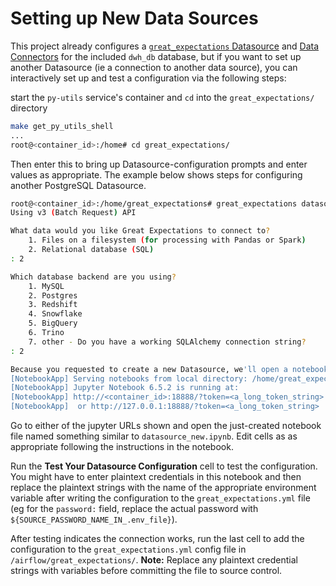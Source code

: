 # Setting up New Data Sources

This project already configures a [`great_expectations` Datasource](https://docs.greatexpectations.io/docs/terms/datasource/) and [Data Connectors](https://docs.greatexpectations.io/docs/terms/data_connector) for the included `dwh_db` database, but if you want to set up another Datasource (ie a connection to another data source), you can interactively set up and test a configuration via the following steps:

start the `py-utils` service's container and `cd` into the `great_expectations/` directory

```bash
make get_py_utils_shell
...
root@<container_id>:/home# cd great_expectations/
```

Then enter this to bring up Datasource-configuration prompts and enter values as appropriate. The example below shows steps for configuring another PostgreSQL Datasource.

```bash
root@<container_id>:/home/great_expectations# great_expectations datasource new
Using v3 (Batch Request) API

What data would you like Great Expectations to connect to?
    1. Files on a filesystem (for processing with Pandas or Spark)
    2. Relational database (SQL)
: 2

Which database backend are you using?
    1. MySQL
    2. Postgres
    3. Redshift
    4. Snowflake
    5. BigQuery
    6. Trino
    7. other - Do you have a working SQLAlchemy connection string?
: 2

Because you requested to create a new Datasource, we'll open a notebook for you now to complete it!
[NotebookApp] Serving notebooks from local directory: /home/great_expectations/uncommitted
[NotebookApp] Jupyter Notebook 6.5.2 is running at:
[NotebookApp] http://<container_id>:18888/?token=<a_long_token_string>
[NotebookApp]  or http://127.0.0.1:18888/?token=<a_long_token_string>
```

Go to either of the jupyter URLs shown and open the just-created notebook file named something similar to `datasource_new.ipynb`. Edit cells as as appropriate following the instructions in the notebook.

Run the **Test Your Datasource Configuration** cell to test the configuration. You might have to enter plaintext credentials in this notebook and then replace the plaintext strings with the name of the appropriate environment variable after writing the configuration to the `great_expectations.yml` file (eg for the `password:` field, replace the actual password with `${SOURCE_PASSWORD_NAME_IN_.env_file}`).

After testing indicates the connection works, run the last cell to add the configuration to the `great_expectations.yml` config file in `/airflow/great_expectations/`. **Note:** Replace any plaintext credential strings with variables before committing the file to source control.